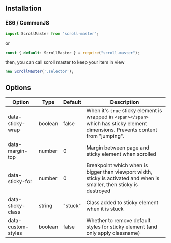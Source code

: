 ## Installation

###  ES6 / CommonJS

```typescript
import ScrollMaster from "scroll-master";
```

or

```typescript
const { default: ScrollMaster } = require("scroll-master");
```
then, you can call scroll master to keep your item in view

```typescript
new ScrollMaster('.selector');
```

## Options

Option | Type | Default | Description
------ | ---- | ------- | ----
data-sticky-wrap | boolean | false | When it's `true` sticky element is wrapped in `<span></span>` which has sticky element dimensions. Prevents content from "jumping".
data-margin-top | number | 0 | Margin between page and sticky element when scrolled
data-sticky-for | number | 0 | Breakpoint which when is bigger than viewport width, sticky is activated and when is smaller, then sticky is destroyed
data-sticky-class | string | "stuck" | Class added to sticky element when it is stuck
data-custom-styles | boolean | false | Whether to remove default styles for sticky element (and only apply classname)
